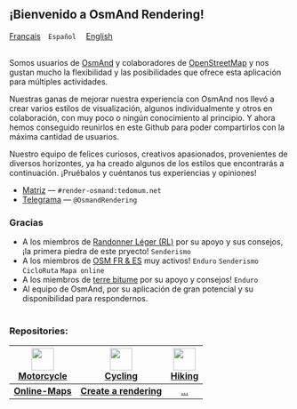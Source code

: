 ## ¡Bienvenido a OsmAnd Rendering!

[Français](README.md)&emsp;`Español` &emsp;[English](README_EN.md)<br><br>


Somos usuarios de [OsmAnd](https://osmand.net/) y colaboradores de [OpenStreetMap](https://www.openstreetmap.org/) y nos gustan mucho la flexibilidad y las posibilidades que ofrece esta aplicación para múltiples actividades.

Nuestras ganas de mejorar nuestra experiencia con OsmAnd nos llevó a crear varios estilos de visualización, algunos individualmente y otros en colaboración, con muy poco o ningún conocimiento al principio. Y ahora hemos conseguido reunirlos en este Github para poder compartirlos con la máxima cantidad de usuarios.

Nuestro equipo de felices curiosos, creativos apasionados, provenientes de diversos horizontes, ya ha creado algunos de los estilos que encontrarás a continuación. ¡Pruébalos y cuéntanos tus experiencias y opiniones!

- [Matriz](https://matrix.to/#/#render-osmand:tedomum.net) — `#render-osmand:tedomum.net`
- [Telegrama](https://t.me/OsmandRendering) — `@OsmandRendering`


### Gracias
- A los miembros de [Randonner Léger (RL)](https://www.randonner-leger.org/) por su apoyo y sus consejos, ¡la primera piedra de este pryecto! `Senderismo`
- A los miembros de [OSM FR & ES](https://www.openstreetmap.org/) muy activos! `Enduro` `Senderismo` `CicloRuta` `Mapa online`
- A los miembros de [terre bitume](https://www.terre-bitume.org/) por su apoyo y consejos! `Enduro`
- Al equipo de OsmAnd, por su aplicación de gran potencial y su disponibilidad para respondernos.
<br><br>
### Repositories:
| <img src="https://raw.githubusercontent.com/osmandapp/OsmAnd-resources/dfeb72b4bce364e680a0316bbec196f347c7d875/icons/svg/special/enduro_motorcycle.svg" width="40" /><br> [Motorcycle](https://github.com/OsmAnd-Rendering/Motorcycle) | <img src="https://raw.githubusercontent.com/osmandapp/OsmAnd-resources/49246831463629494c8a65d1c2b906480d9fb19f/icons/svg/special/bicycle.svg" width="40" /><br> [Cycling](https://github.com/OsmAnd-Rendering/Cycling) | <img src="https://raw.githubusercontent.com/osmandapp/OsmAnd-resources/197f4b7c42b224b9d8b01813693b0f5de9b5ddd3/icons/svg/special/trekking.svg" width="40" /><br> [Hiking](https://github.com/OsmAnd-Rendering/Hiking) |
|:---:|:---:|:---:|
| **[Online-Maps](https://github.com/OsmAnd-Rendering/Online-Maps)** | **[Create a rendering](https://github.com/OsmAnd-Rendering/How-to-create-a-rendering)** | [...](https://giphy.com/gifs/MwOuiiTfWfWgM) |